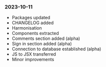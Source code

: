 ### 2023-10-11

* Packages updated
* CHANGELOG added
* Harmonisation
* Components extracted
* Comments section added (alpha)
* Sign in section added (alpha)
* Connection to database established (alpha)
* JS to JSX transferred
* Minor improvements